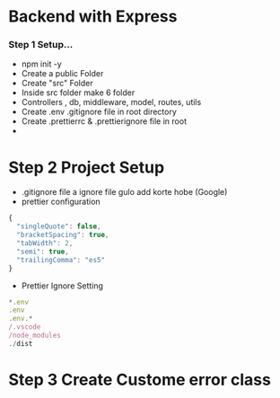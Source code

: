 # Backend with Express
### Step 1 Setup...
-  npm init -y
- Create a public Folder
- Create "src" Folder 
- Inside src folder make 6 folder 
- Controllers , db, middleware, model, routes, utils
- Create .env .gitignore file in root directory
- Create .prettierrc &  .prettierignore file in root 
-

# Step 2 Project Setup
- .gitignore file a ignore file gulo add korte hobe (Google)
- prettier configuration 
```javascript
{
  "singleQuote": false,
  "bracketSpacing": true,
  "tabWidth": 2,
  "semi": true,
  "trailingComma": "es5"
}

```
- Prettier  Ignore Setting
```javascript
*.env
.env
.env.*
/.vscode
/node_modules
./dist
```
# Step 3 Create Custome error class

 
